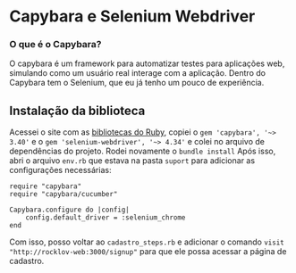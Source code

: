 # Capybara e Selenium Webdriver
### O que é o Capybara?
O capybara é um framework para automatizar testes para aplicações web, simulando como um usuário real interage com a aplicação.
Dentro do Capybara tem o Selenium, que eu já tenho um pouco de experiência.

## Instalação da biblioteca
Acessei o site com as [bibliotecas do Ruby](rubygems.org), copiei o ```gem 'capybara', '~> 3.40'``` e o ```gem 'selenium-webdriver', '~> 4.34'``` e colei no arquivo de dependências do projeto.
Rodei novamente o ```bundle install```
Após isso, abri o arquivo ```env.rb``` que estava na pasta ```suport``` para adicionar as configurações necessárias:
```
require "capybara"
require "capybara/cucumber"

Capybara.configure do |config|
    config.default_driver = :selenium_chrome
end
```
Com isso, posso voltar ao ```cadastro_steps.rb``` e adicionar o comando ```visit "http://rocklov-web:3000/signup"``` para que ele possa acessar a página de cadastro.


